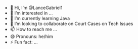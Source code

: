 - 👋 Hi, I’m @LanceGabriel1
- 👀 I’m interested in ...
- 🌱 I’m currently learning Java
- 💞️ I’m looking to collaborate on Court Cases on Tech Issues
- 📫 How to reach me ...
- 😄 Pronouns: he/him
- ⚡ Fun fact: ...

<!---
LanceGabriel1/LanceGabriel1 is a ✨ special ✨ repository because its `README.md` (this file) appears on your GitHub profile.
You can click the Preview link to take a look at your changes.
--->
